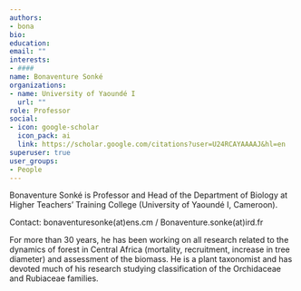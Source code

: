 ```yaml
---
authors:
- bona
bio: 
education:
email: ""
interests:
- ####
name: Bonaventure Sonké
organizations:
- name: University of Yaoundé I
  url: ""
role: Professor
social:
- icon: google-scholar
  icon_pack: ai
  link: https://scholar.google.com/citations?user=U24RCAYAAAAJ&hl=en
superuser: true
user_groups:
- People
---
```


Bonaventure Sonké is Professor and Head of the Department of Biology at Higher Teachers’ Training College (University of Yaoundé I, Cameroon). 

Contact: bonaventuresonke(at)ens.cm / Bonaventure.sonke(at)ird.fr

For more than 30 years, he has been working on all research related to the dynamics of forest in Central Africa (mortality, recruitment, increase in tree diameter) and assessment of the biomass. 
He is a plant taxonomist and has devoted much of his research studying classification of the Orchidaceae and Rubiaceae families. 

